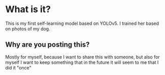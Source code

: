 # What is it?
This is my first self-learning model based on YOLOv5. I trained her based on photos of my dog.

## Why are you posting this?
Mostly for myself, because I want to share this with someone, but also for myself I want to keep something that in the future it will seem to me that I did it "once"